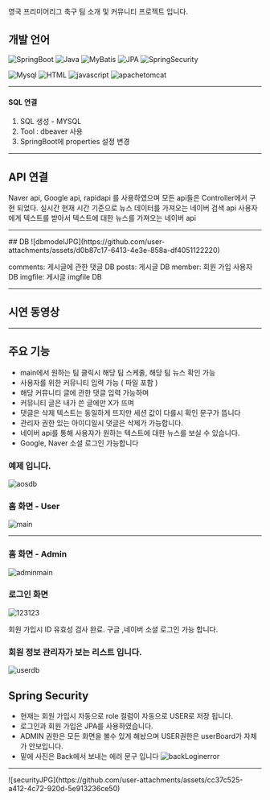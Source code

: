 #

영국 프리미어리그 축구 팀 소개 및 커뮤니티 프로젝트 입니다. 

## 개발 언어
![SpringBoot](https://img.shields.io/badge/SpringBoot-6DB33F?style=flat&logo=SpringBoot)
![Java](https://img.shields.io/badge/Java-6DB33F?style=flat&logo=Java)
![MyBatis](https://img.shields.io/badge/MyBatis-000000?style=flat&logo=MyBatis)
![JPA](https://img.shields.io/badge/JPA-000000?style=flat&logo=JPA)
![SpringSecurity](https://img.shields.io/badge/SpringSecurity-000000?style=flat&logo=SpringSecurity)


![Mysql](https://img.shields.io/badge/Mysql-000000?style=flat&logo=Mysql)
![HTML](https://img.shields.io/badge/HTML-000000?style=flat&logo=HTML)
![javascript](https://img.shields.io/badge/javascript-000000?style=flat&logo=javascript)
![apachetomcat](https://img.shields.io/badge/apachetomcat-000000?style=flat&logo=apachetomcat)

<hr>

#### SQL 연결
1. SQL 생성 - MYSQL
2. Tool : dbeaver 사용
3. SpringBoot에 properties 설정 변경
<hr/>

## API 연결
Naver api, Google api, rapidapi 를 사용하였으며 모든 api들은 Controller에서 구현 되었다. 
실시간 현재 시간 기준으로 뉴스 데이터를 가져오는 네이버 검색 api
사용자에게 텍스트를 받아서 텍스트에 대한 뉴스를 가져오는 네이버 api
<hr/>
## DB
![dbmodelJPG](https://github.com/user-attachments/assets/d0b87c17-6413-4e3e-858a-df4051122220)

comments: 게시글에 관한 댓글 DB
posts: 게시글 DB
member: 회원 가입 사용자 DB
imgfile: 게시글 imgfile DB
<hr/>

## 시연 동영상
<hr/>

## 주요 기능
- main에서 원하는 팀 클릭시 해당 팀 스케줄, 해당 팀 뉴스 확인 가능
- 사용자를 위한 커뮤니티 입력 가능 ( 파일 포함 )
- 해당 커뮤니티 글에 관한 댓글 입력 가능하며 
- 커뮤니티 글은 내가 쓴 글에만 X가 뜨며
- 댓글은 삭제 텍스트는 동일하게 뜨지만 세션 값이 다를시 확인 문구가 뜹니다
- 관리자 권한 있는 아이디일시 댓글은 삭제가 가능합니다.
- 네이버 api를 통해 사용자가 원하는 텍스트에 대한 뉴스를 보실 수 있습니다.
- Google, Naver 소셜 로그인 가능합니다
### 예제 입니다.
![aosdb](https://github.com/user-attachments/assets/8ab68778-9479-4c04-856d-23a7351f4312)

### 홈 화면 - User
![main](https://github.com/user-attachments/assets/e6a5c017-eb19-48e2-bbc9-6a786ad0cc1f)

<hr/>

### 홈 화면 - Admin
![adminmain](https://github.com/user-attachments/assets/3106688f-de13-4ec5-8da7-26ee11e8df1a)

### 로그인 화면

![123123](https://github.com/user-attachments/assets/436d54c0-e219-41ea-8c23-9bfef821933c)

회원 가입시 ID 유효성 검사 완료. 
구글 ,네이버 소셜 로그인 가능 합니다.


### 회원 정보 관리자가 보는 리스트 입니다.
![userdb](https://github.com/user-attachments/assets/3cd8a60a-bef7-4839-aae8-497d6743ea90)


## Spring Security
- 현재는 회원 가입시 자동으로 role 컬럼이 자동으로 USER로 저장 됩니다.
- 로그인과 회원 가입은 JPA를 사용하였습니다.
- ADMIN 권한은 모든 화면을 볼수 있게 해놨으며 USER권한은 userBoard가 자체가 안보입니다.
- 밑에 사진은 Back에서 보내는 에러 문구 입니다
![backLoginerror](https://github.com/user-attachments/assets/7d7234d9-ea6d-48a6-87c0-083a321139b9)
<hr/>
![securityJPG](https://github.com/user-attachments/assets/cc37c525-a412-4c72-920d-5e913236ce50)

